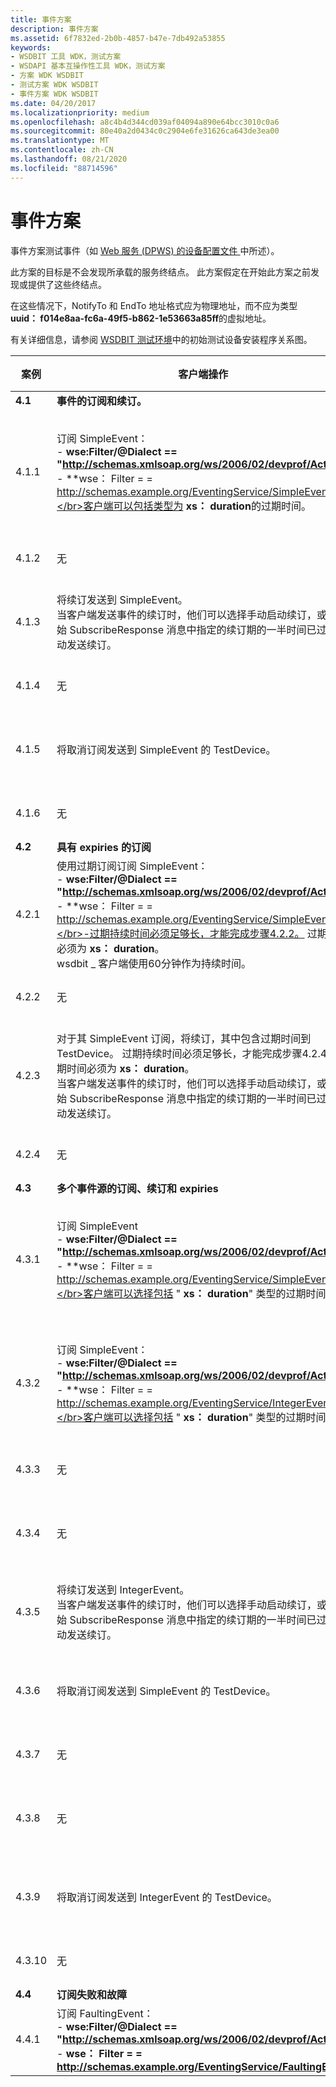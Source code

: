 ```yaml
---
title: 事件方案
description: 事件方案
ms.assetid: 6f7832ed-2b0b-4857-b47e-7db492a53855
keywords:
- WSDBIT 工具 WDK，测试方案
- WSDAPI 基本互操作性工具 WDK，测试方案
- 方案 WDK WSDBIT
- 测试方案 WDK WSDBIT
- 事件方案 WDK WSDBIT
ms.date: 04/20/2017
ms.localizationpriority: medium
ms.openlocfilehash: a8c4b4d344cd039af04094a890e64bcc3010c0a6
ms.sourcegitcommit: 80e40a2d0434c0c2904e6fe31626ca643de3ea00
ms.translationtype: MT
ms.contentlocale: zh-CN
ms.lasthandoff: 08/21/2020
ms.locfileid: "88714596"
---
```

# <a name="eventing-scenarios"></a>事件方案

事件方案测试事件（如 [Web 服务 (DPWS) 的设备配置文件 ](https://schemas.xmlsoap.org/ws/2005/05/devprof/)中所述）。

此方案的目标是不会发现所承载的服务终结点。 此方案假定在开始此方案之前发现或提供了这些终结点。

在这些情况下，NotifyTo 和 EndTo 地址格式应为物理地址，而不应为类型 **uuid： f014e8aa-fc6a-49f5-b862-1e53663a85ff**的虚拟地址。

有关详细信息，请参阅 [WSDBIT 测试环境](wsdbit-testing-environment.md)中的初始测试设备安装程序关系图。

|案例|客户端操作|服务器操作|通过失败的条件|
|----|----|----|----|
|**4.1**|**事件的订阅和续订。**| | |
|4.1.1|订阅 SimpleEvent：</br>- **wse:Filter/@Dialect == "<http://schemas.xmlsoap.org/ws/2006/02/devprof/Action>"**</br>- **wse： Filter = = http://schemas.example.org/EventingService/SimpleEvent**</br>客户端可以包括类型为 **xs： duration**的过期时间。|发送有效期足以完成步骤4.1.2 的 SubscribeResponse。 过期时间必须是 **xs： duration**类型。</br>对于此测试，服务器不需要使用从客户端请求的相同 **xs： duration** 。|客户端接收响应，并可跳到步骤4.1.2。|
|4.1.2|无|激发 SimpleEvent。|在客户端接收到事件。|
|4.1.3|将续订发送到 SimpleEvent。</br>当客户端发送事件的续订时，他们可以选择手动启动续订，或在原始 SubscribeResponse 消息中指定的续订期的一半时间已过时自动发送续订。|发送有效期长度足以完成步骤4.1.4 的 RenewResponse。 过期时间必须是 **xs： duration**类型。|响应会在客户端接收，并可跳到步骤4.1.4。|
|4.1.4|无|激发 SimpleEvent。|在客户端接收到事件。|
|4.1.5|将取消订阅发送到 SimpleEvent 的 TestDevice。|发送 UnsubscribeResponse。|客户端接收响应，可以前往步骤4.1.6。|
|4.1.6|无|激发 SimpleEvent。|不会在客户端收到事件。|
|**4.2**|**具有 expiries 的订阅**| | |
|4.2.1|使用过期订阅订阅 SimpleEvent：</br>- **wse:Filter/@Dialect == "<http://schemas.xmlsoap.org/ws/2006/02/devprof/Action>"**</br>- **wse： Filter = = http://schemas.example.org/EventingService/SimpleEvent**</br>-过期持续时间必须足够长，才能完成步骤4.2.2。 过期时间必须为 **xs： duration**。</br>wsdbit \_ 客户端使用60分钟作为持续时间。|向发送 SubscribeResponse：</br>-在订阅请求中发送的过期时间将在 SubscribeResponse 中返回。|客户端接收具有正确过期的响应，并可执行步骤4.2.2。|
|4.2.2|无|激发 SimpleEvent。|客户端接收到事件。|
|4.2.3|对于其 SimpleEvent 订阅，将续订，其中包含过期时间到 TestDevice。 过期持续时间必须足够长，才能完成步骤4.2.4。 过期时间必须为 **xs： duration**。</br>当客户端发送事件的续订时，他们可以选择手动启动续订，或在原始 SubscribeResponse 消息中指定的续订期的一半时间已过时自动发送续订。|向发送 RenewResponse：</br>-在 RenewResponse 中返回续订请求中发送的过期时间。|客户端接收具有正确过期的响应，并可执行步骤4.2.4。|
|4.2.4|无|激发 SimpleEvent。|客户端接收到事件。|
|**4.3**|**多个事件源的订阅、续订和 expiries**| | |
|4.3.1|订阅 SimpleEvent</br>- **wse:Filter/@Dialect == "<http://schemas.xmlsoap.org/ws/2006/02/devprof/Action>"**</br>- **wse： Filter = = http://schemas.example.org/EventingService/SimpleEvent**</br>客户端可以选择包括 " **xs： duration**" 类型的过期时间。|发送有效期长度足以完成步骤4.3.3 的 SubscribeResponse。 过期时间必须是 xs： duration 类型。</br>对于此测试，服务器不需要使用从客户端请求的相同 **xs： duration** 。|客户端接收响应，可以执行步骤4.3.3。|
|4.3.2|订阅 SimpleEvent：</br>- **wse:Filter/@Dialect == "<http://schemas.xmlsoap.org/ws/2006/02/devprof/Action>"**</br>- **wse： Filter = = http://schemas.example.org/EventingService/IntegerEvent**</br>客户端可以选择包括 " **xs： duration**" 类型的过期时间。|发送有效期长度足以完成步骤4.3.4 的 SubscribeResponse。 过期时间必须是 **xs： duration**类型。</br>对于此测试，服务器不需要使用从客户端请求的相同 **xs： duration** 。|客户端接收响应，可以执行步骤4.3.4。|
|4.3.3|无|激发 SimpleEvent。|客户端接收到事件。|
|4.3.4|无|激发 IntegerEvent。|在客户端接收事件，并显示正确的整数。|
|4.3.5|将续订发送到 IntegerEvent。</br>当客户端发送事件的续订时，他们可以选择手动启动续订，或在原始 SubscribeResponse 消息中指定的续订期的一半时间已过时自动发送续订。|发送有效期长度足以完成步骤4.3.8 的 RenewResponse。 过期时间必须是 **xs： duration**类型。|在客户端接收响应。|
|4.3.6|将取消订阅发送到 SimpleEvent 的 TestDevice。|发送 UnsubscribeResponse。|客户端接收响应，可以前往步骤4.3.7。|
|4.3.7|无|激发 SimpleEvent。|不会在客户端收到事件。|
|4.3.8|无|激发 IntegerEvent。|在客户端接收事件，并显示正确的整数。|
|4.3.9|将取消订阅发送到 IntegerEvent 的 TestDevice。|发送 UnsubscribeResponse。|客户端接收响应，可以前往步骤4.3.10。|
|4.3.10|无|激发 IntegerEvent。|不会在客户端收到事件。|
|**4.4**|**订阅失败和故障**| | |
|4.4.1|订阅 FaultingEvent：</br>- **wse:Filter/@Dialect == "<http://schemas.xmlsoap.org/ws/2006/02/devprof/Action>"**</br>- **wse： Filter = = http://schemas.example.org/EventingService/FaultingEvent**|由于不支持此事件，因此必须发送 **wsdp： FilterActionNotSupported** SOAP 错误。|在客户端观察到订阅失败。|
